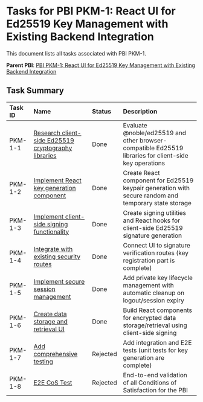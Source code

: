 # Tasks for PBI PKM-1: React UI for Ed25519 Key Management with Existing Backend Integration

This document lists all tasks associated with PBI PKM-1.

**Parent PBI**: [PBI PKM-1: React UI for Ed25519 Key Management with Existing Backend Integration](./prd.md)

## Task Summary

| Task ID | Name | Status | Description |
| :------ | :--------------------------------------- | :------- | :--------------------------------- |
| PKM-1-1 | [Research client-side Ed25519 cryptography libraries](./PKM-1-1.md) | Done | Evaluate @noble/ed25519 and other browser-compatible Ed25519 libraries for client-side key operations |
| PKM-1-2 | [Implement React key generation component](./PKM-1-2.md) | Done | Create React component for Ed25519 keypair generation with secure random and temporary state storage |
| PKM-1-3 | [Implement client-side signing functionality](./PKM-1-3.md) | Done | Create signing utilities and React hooks for client-side Ed25519 signature generation |
| PKM-1-4 | [Integrate with existing security routes](./PKM-1-4.md) | Done | Connect UI to signature verification routes (key registration part is complete) |
| PKM-1-5 | [Implement secure session management](./PKM-1-5.md) | Done | Add private key lifecycle management with automatic cleanup on logout/session expiry |
| PKM-1-6 | [Create data storage and retrieval UI](./PKM-1-6.md) | Done | Build React components for encrypted data storage/retrieval using client-side signing |
| PKM-1-7 | [Add comprehensive testing](./PKM-1-7.md) | Rejected | Add integration and E2E tests (unit tests for key generation are complete) |
| PKM-1-8 | [E2E CoS Test](./PKM-1-8.md) | Rejected | End-to-end validation of all Conditions of Satisfaction for the PBI |
